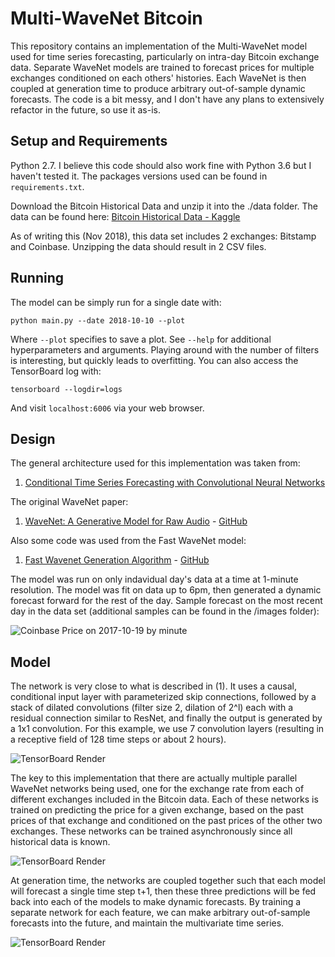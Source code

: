 # Multi-WaveNet Bitcoin
This repository contains an implementation of the Multi-WaveNet model used for time series forecasting, particularly on intra-day Bitcoin exchange data. Separate WaveNet models are trained to forecast prices for multiple exchanges conditioned on each others' histories. Each WaveNet is then coupled at generation time to produce arbitrary out-of-sample dynamic forecasts. The code is a bit messy, and I don't have any plans to extensively refactor in the future, so use it as-is.

## Setup and Requirements
Python 2.7. I believe this code should also work fine with Python 3.6 but I haven't tested it. The packages versions used can be found in `requirements.txt`.

Download the Bitcoin Historical Data and unzip it into the ./data folder. The data can be found here:
[Bitcoin Historical Data - Kaggle](https://www.kaggle.com/mczielinski/bitcoin-historical-data)

As of writing this (Nov 2018), this data set includes 2 exchanges: Bitstamp and Coinbase. Unzipping the data should result in 2 CSV files.

## Running
The model can be simply run for a single date with:
```
python main.py --date 2018-10-10 --plot
```
Where `--plot` specifies to save a plot. See `--help` for additional hyperparameters and arguments. Playing around with the number of filters is interesting, but quickly leads to overfitting. You can also access the TensorBoard log with:
```
tensorboard --logdir=logs
```
And visit `localhost:6006` via your web browser.

## Design

The general architecture used for this implementation was taken from: 

1. [Conditional Time Series Forecasting with Convolutional Neural Networks](https://arxiv.org/abs/1703.04691)

The original WaveNet paper:

1. [WaveNet: A Generative Model for Raw Audio](https://arxiv.org/abs/1609.03499) - [GitHub](https://github.com/ibab/tensorflow-wavenet)

Also some code was used from the Fast WaveNet model:

1. [Fast Wavenet Generation Algorithm](https://arxiv.org/abs/1611.09482) - [GitHub](https://github.com/tomlepaine/fast-wavenet)

The model was run on only indavidual day's data at a time at 1-minute resolution. The model was fit on data up to 6pm, then generated a dynamic forecast forward for the rest of the day. Sample forecast on the most recent day in the data set (additional samples can be found in the /images folder):

![Coinbase Price on 2017-10-19 by minute](https://github.com/kykosic/WaveNet-BTC/blob/master/images/sample_output.png "Sample forecast of most recent date in data set")

## Model
The network is very close to what is described in (1). It uses a causal, conditional input layer with parameterized skip connections, followed by a stack of dilated convolutions (filter size 2, dilation of 2^l) each with a residual connection similar to ResNet, and finally the output is generated by a 1x1 convolution. For this example, we use 7 convolution layers (resulting in a receptive field of 128 time steps or about 2 hours).

![TensorBoard Render](https://github.com/kykosic/WaveNet-BTC/blob/master/images/single_wavenet.png "Single WaveNet")

The key to this implementation that there are actually multiple parallel WaveNet networks being used, one for the exchange rate from each of different exchanges included in the Bitcoin data. Each of these networks is trained on predicting the price for a given exchange, based on the past prices of that exchange and conditioned on the past prices of the other two exchanges. These networks can be trained asynchronously since all historical data is known. 

![TensorBoard Render](https://github.com/kykosic/WaveNet-BTC/blob/master/images/entire_graph.png "Graph Overview")

At generation time, the networks are coupled together such that each model will forecast a single time step t+1, then these three predictions will be fed back into each of the models to make dynamic forecasts. By training a separate network for each feature, we can make arbitrary out-of-sample forecasts into the future, and maintain the multivariate time series.

![TensorBoard Render](https://github.com/kykosic/WaveNet-BTC/blob/master/images/input_layer.png "Input layer of a single network")
